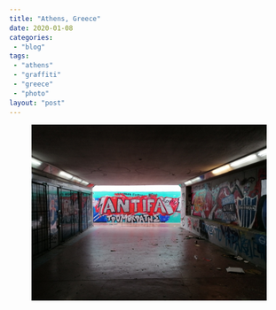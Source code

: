 ```yaml
---
title: "Athens, Greece"
date: 2020-01-08
categories: 
 - "blog"
tags: 
 - "athens"
 - "graffiti"
 - "greece"
 - "photo"
layout: "post"
---
```


<!-- wp:image {"id":2840,"sizeSlug":"large"} -->
<figure class="wp-block-image size-large"><img src="/assets/img/2020/01/wp-1578493557664.jpg" alt="" class="wp-image-2840"></figure>
<!-- /wp:image -->
